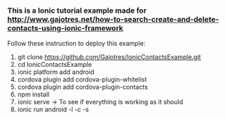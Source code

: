 ### This is a Ionic tutorial example made for http://www.gajotres.net/how-to-search-create-and-delete-contacts-using-ionic-framework

Follow these instruction to deploy this example:

1. git clone https://github.com/Gajotres/IonicContactsExample.git
2. cd IonicContactsExample
3. ionic platform add android
4. cordova plugin add cordova-plugin-whitelist
5. cordova plugin add cordova-plugin-contacts
6. npm install
7. ionic serve -> To see if everything is working as it should
8. ionic run android -l -c -s